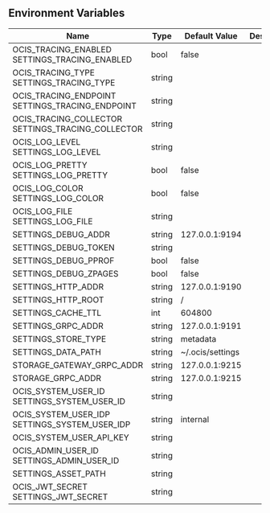 ## Environment Variables

| Name | Type | Default Value | Description |
|------|------|---------------|-------------|
| OCIS_TRACING_ENABLED<br/>SETTINGS_TRACING_ENABLED | bool | false | |
| OCIS_TRACING_TYPE<br/>SETTINGS_TRACING_TYPE | string |  | |
| OCIS_TRACING_ENDPOINT<br/>SETTINGS_TRACING_ENDPOINT | string |  | |
| OCIS_TRACING_COLLECTOR<br/>SETTINGS_TRACING_COLLECTOR | string |  | |
| OCIS_LOG_LEVEL<br/>SETTINGS_LOG_LEVEL | string |  | |
| OCIS_LOG_PRETTY<br/>SETTINGS_LOG_PRETTY | bool | false | |
| OCIS_LOG_COLOR<br/>SETTINGS_LOG_COLOR | bool | false | |
| OCIS_LOG_FILE<br/>SETTINGS_LOG_FILE | string |  | |
| SETTINGS_DEBUG_ADDR | string | 127.0.0.1:9194 | |
| SETTINGS_DEBUG_TOKEN | string |  | |
| SETTINGS_DEBUG_PPROF | bool | false | |
| SETTINGS_DEBUG_ZPAGES | bool | false | |
| SETTINGS_HTTP_ADDR | string | 127.0.0.1:9190 | |
| SETTINGS_HTTP_ROOT | string | / | |
| SETTINGS_CACHE_TTL | int | 604800 | |
| SETTINGS_GRPC_ADDR | string | 127.0.0.1:9191 | |
| SETTINGS_STORE_TYPE | string | metadata | |
| SETTINGS_DATA_PATH | string | ~/.ocis/settings | |
| STORAGE_GATEWAY_GRPC_ADDR | string | 127.0.0.1:9215 | |
| STORAGE_GRPC_ADDR | string | 127.0.0.1:9215 | |
| OCIS_SYSTEM_USER_ID<br/>SETTINGS_SYSTEM_USER_ID | string |  | |
| OCIS_SYSTEM_USER_IDP<br/>SETTINGS_SYSTEM_USER_IDP | string | internal | |
| OCIS_SYSTEM_USER_API_KEY | string |  | |
| OCIS_ADMIN_USER_ID<br/>SETTINGS_ADMIN_USER_ID | string |  | |
| SETTINGS_ASSET_PATH | string |  | |
| OCIS_JWT_SECRET<br/>SETTINGS_JWT_SECRET | string |  | |